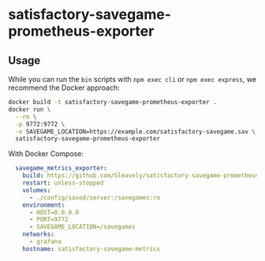 # satisfactory-savegame-prometheus-exporter

## Usage

While you can run the `bin` scripts with `npm exec cli` or `npm exec express`, we recommend the Docker approach:

```sh
docker build -t satisfactory-savegame-prometheus-exporter .
docker run \
  --rm \
  -p 9772:9772 \
  -e SAVEGAME_LOCATION=https://example.com/satisfactory-savegame.sav \
  satisfactory-savegame-prometheus-exporter
```

With Docker Compose:

```yaml
  savegame_metrics_exporter:
    build: https://github.com/Sleavely/satisfactory-savegame-prometheus-exporter.git
    restart: unless-stopped
    volumes:
      - ./config/saved/server:/savegames:ro
    environment:
      - HOST=0.0.0.0
      - PORT=9772
      - SAVEGAME_LOCATION=/savegames
    networks:
      - grafana
    hostname: satisfactory-savegame-metrics
```
